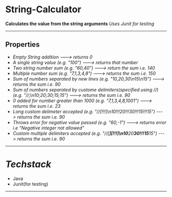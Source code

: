 # String-Calculator

**Calculates the value from the string arguments**
_Uses Junit for testing_

---

## Properties

* _Empty String addition ---> returns 0_
* _A single string value (e.g. "100") ---> returns that number_
* _Two string number sum (e.g. "60,40") ---> return the sum i.e. 140_
* _Multiple number sum (e.g. "7,1,3,4,8") ---> returns the sum i.e. 150_
* _Sum of numbers separated by new lines (e.g. "10,20,30\n15\n15") ---> returns the sum i.e. 90_
* _Sum of numbers separated by custome delimiters(specified using //) (e.g. "//;\n10;20;30;15;15") ---> returns the sum i.e. 90_
* _0 added for number greater than 1000 (e.g. "7,1,3,4,8,1001") ---> returns the sum i.e. 23_
* _Long custom delimeter accepted (e.g. "//[!!!]\n10!!!20!!!30!!!15!!!15") ---> returns the sum i.e. 90_
* _Throws error for negative value passed (e.g. "60,-1") ---> returns error i.e "Negative integer not allowed"_
* _Custom multiple delimiters accepted (e.g. "//[***][!!!]\n10***20***30!!!15***15") ---> returns the sum i.e. 90_

---
# _Techstack_
* Java
* Junit(for testing)

---
